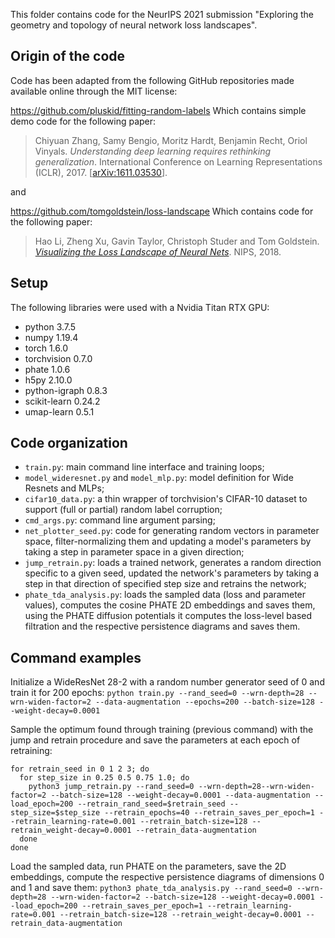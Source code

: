 This folder contains code for the NeurIPS 2021 submission "Exploring the geometry and topology of neural network loss landscapes".

## Origin of the code
Code has been adapted from the following GitHub repositories made available online through the MIT license:

https://github.com/pluskid/fitting-random-labels
Which contains simple demo code for the following paper:
> Chiyuan Zhang, Samy Bengio, Moritz Hardt, Benjamin Recht, Oriol Vinyals. *Understanding deep learning requires rethinking generalization*. International Conference on Learning Representations (ICLR), 2017. [[arXiv:1611.03530](https://arxiv.org/abs/1611.03530)].

and

https://github.com/tomgoldstein/loss-landscape
Which contains code for the following paper:
> Hao Li, Zheng Xu, Gavin Taylor, Christoph Studer and Tom Goldstein. [*Visualizing the Loss Landscape of Neural Nets*](https://arxiv.org/abs/1712.09913). NIPS, 2018.


## Setup
The following libraries were used with a Nvidia Titan RTX GPU:
- python 3.7.5
- numpy 1.19.4
- torch 1.6.0
- torchvision 0.7.0
- phate 1.0.6
- h5py 2.10.0
- python-igraph 0.8.3
- scikit-learn 0.24.2
- umap-learn 0.5.1

## Code organization
- `train.py`: main command line interface and training loops;
- `model_wideresnet.py` and `model_mlp.py`: model definition for Wide Resnets and MLPs;
- `cifar10_data.py`: a thin wrapper of torchvision's CIFAR-10 dataset to support (full or partial) random label corruption;
- `cmd_args.py`: command line argument parsing;
- `net_plotter_seed.py`: code for generating random vectors in parameter space, filter-normalizing them and updating a model's parameters by taking a step in parameter space in a given direction;
- `jump_retrain.py`: loads a trained network, generates a random direction specific to a given seed, updated the network's parameters by taking a step in that direction of specified step size and retrains the network;
- `phate_tda_analysis.py`: loads the sampled data (loss and parameter values), computes the cosine PHATE 2D embeddings and saves them, using the PHATE diffusion potentials it computes the loss-level based filtration and the respective persistence diagrams and saves them.

## Command examples
Initialize a WideResNet 28-2 with a random number generator seed of 0 and train it for 200 epochs:
`python train.py --rand_seed=0 --wrn-depth=28 --wrn-widen-factor=2 --data-augmentation --epochs=200 --batch-size=128 --weight-decay=0.0001`

Sample the optimum found through training (previous command) with the jump and retrain procedure and save the parameters at each epoch of retraining:
```
for retrain_seed in 0 1 2 3; do
  for step_size in 0.25 0.5 0.75 1.0; do
    python3 jump_retrain.py --rand_seed=0 --wrn-depth=28--wrn-widen-factor=2 --batch-size=128 --weight-decay=0.0001 --data-augmentation --load_epoch=200 --retrain_rand_seed=$retrain_seed --step_size=$step_size --retrain_epochs=40 --retrain_saves_per_epoch=1 --retrain_learning-rate=0.001 --retrain_batch-size=128 --retrain_weight-decay=0.0001 --retrain_data-augmentation
  done
done
```

Load the sampled data, run PHATE on the parameters, save the 2D embeddings, compute the respective persistence diagrams of dimensions 0 and 1 and save them:
`python3 phate_tda_analysis.py --rand_seed=0 --wrn-depth=28 --wrn-widen-factor=2 --batch-size=128 --weight-decay=0.0001 --load_epoch=200 --retrain_saves_per_epoch=1 --retrain_learning-rate=0.001 --retrain_batch-size=128 --retrain_weight-decay=0.0001 --retrain_data-augmentation`
